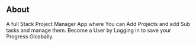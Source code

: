 ## About
A full Stack Project Manager App where You can Add Projects and add Sub tasks and manage them. Become a User by Logging in to save your Progress Gloabally.